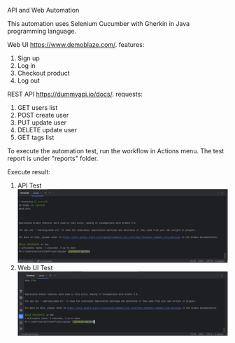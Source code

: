 API and Web Automation

This automation uses Selenium Cucumber with Gherkin in Java programming language.

Web UI https://www.demoblaze.com/.
features:
1. Sign up
2. Log in
3. Checkout product
4. Log out

REST API https://dummyapi.io/docs/.
requests:
1. GET users list
2. POST create user
3. PUT update user
4. DELETE update user
5. GET tags list

To execute the automation test, run the workflow in Actions menu.
The test report is under "reports" folder.

Execute result:
1. API Test![img-apitest.png](img-apitest.png)
2. Web UI Test ![img-webtest.png](img-webtest.png)